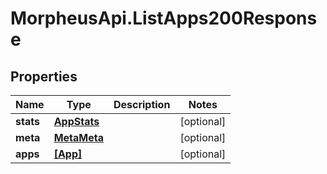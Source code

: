 # MorpheusApi.ListApps200Response

## Properties

Name | Type | Description | Notes
------------ | ------------- | ------------- | -------------
**stats** | [**AppStats**](AppStats.md) |  | [optional] 
**meta** | [**MetaMeta**](MetaMeta.md) |  | [optional] 
**apps** | [**[App]**](App.md) |  | [optional] 


